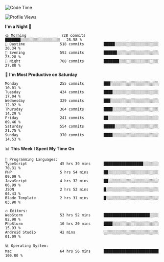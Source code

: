 <!--START_SECTION:waka-->
![Code Time](http://img.shields.io/badge/Code%20Time-1%2C529%20hrs%2031%20mins-blue)

![Profile Views](http://img.shields.io/badge/Profile%20Views-11-blue)

**I'm a Night 🦉** 

```text
🌞 Morning                728 commits         ███████░░░░░░░░░░░░░░░░░░   28.58 % 
🌆 Daytime                518 commits         █████░░░░░░░░░░░░░░░░░░░░   20.34 % 
🌃 Evening                593 commits         ██████░░░░░░░░░░░░░░░░░░░   23.28 % 
🌙 Night                  708 commits         ███████░░░░░░░░░░░░░░░░░░   27.80 % 
```
📅 **I'm Most Productive on Saturday** 

```text
Monday                   255 commits         ███░░░░░░░░░░░░░░░░░░░░░░   10.01 % 
Tuesday                  434 commits         ████░░░░░░░░░░░░░░░░░░░░░   17.04 % 
Wednesday                329 commits         ███░░░░░░░░░░░░░░░░░░░░░░   12.92 % 
Thursday                 364 commits         ████░░░░░░░░░░░░░░░░░░░░░   14.29 % 
Friday                   241 commits         ██░░░░░░░░░░░░░░░░░░░░░░░   09.46 % 
Saturday                 554 commits         █████░░░░░░░░░░░░░░░░░░░░   21.75 % 
Sunday                   370 commits         ████░░░░░░░░░░░░░░░░░░░░░   14.53 % 
```


📊 **This Week I Spent My Time On** 

```text
💬 Programming Languages: 
TypeScript               45 hrs 39 mins      ██████████████████░░░░░░░   70.31 % 
PHP                      5 hrs 54 mins       ██░░░░░░░░░░░░░░░░░░░░░░░   09.09 % 
JavaScript               4 hrs 32 mins       ██░░░░░░░░░░░░░░░░░░░░░░░   06.99 % 
JSON                     2 hrs 52 mins       █░░░░░░░░░░░░░░░░░░░░░░░░   04.43 % 
Blade Template           2 hrs 31 mins       █░░░░░░░░░░░░░░░░░░░░░░░░   03.90 % 

🔥 Editors: 
WebStorm                 53 hrs 52 mins      █████████████████████░░░░   82.98 % 
PhpStorm                 10 hrs 20 mins      ████░░░░░░░░░░░░░░░░░░░░░   15.93 % 
Android Studio           42 mins             ░░░░░░░░░░░░░░░░░░░░░░░░░   01.09 % 

💻 Operating System: 
Mac                      64 hrs 56 mins      █████████████████████████   100.00 % 
```


<!--END_SECTION:waka-->
